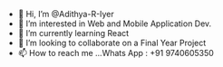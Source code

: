 - 👋 Hi, I’m @Adithya-R-Iyer
- 👀 I’m interested in Web and Mobile Application Dev. 
- 🌱 I’m currently learning React
- 💞️ I’m looking to collaborate on a Final Year Project 
- 📫 How to reach me ...Whats App : +91 9740605350

<!---
Adithya-R-Iyer/Adithya-R-Iyer is a ✨ special ✨ repository because its `README.md` (this file) appears on your GitHub profile.
You can click the Preview link to take a look at your changes.
--->
